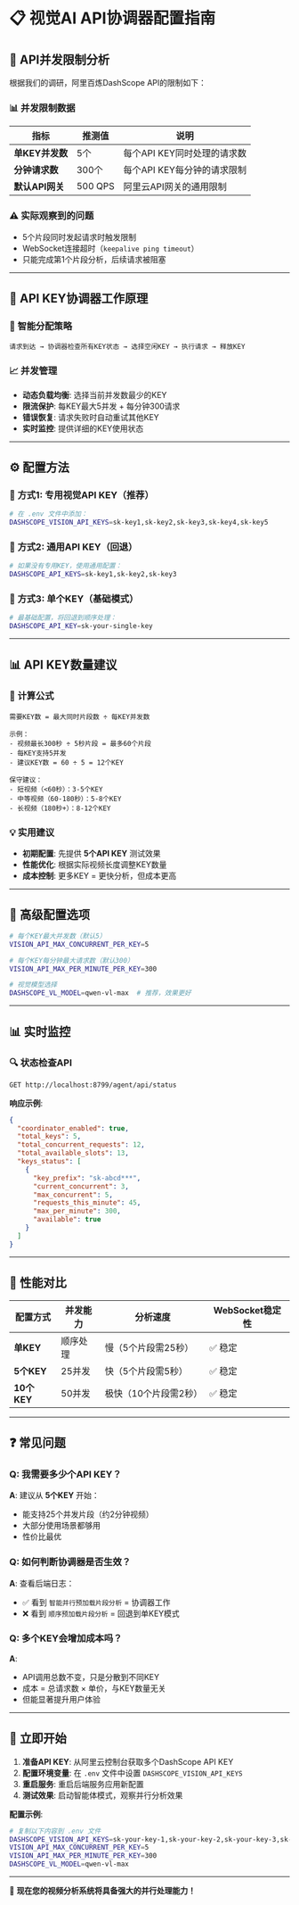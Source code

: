 # 📋 视觉AI API协调器配置指南

## 🎯 **API并发限制分析**

根据我们的调研，阿里百炼DashScope API的限制如下：

### 📊 **并发限制数据**
| 指标 | 推测值 | 说明 |
|------|--------|------|
| **单KEY并发数** | 5个 | 每个API KEY同时处理的请求数 |
| **分钟请求数** | 300个 | 每个API KEY每分钟的请求限制 |
| **默认API网关** | 500 QPS | 阿里云API网关的通用限制 |

### ⚠️ **实际观察到的问题**
- 5个片段同时发起请求时触发限制
- WebSocket连接超时（`keepalive ping timeout`）
- 只能完成第1个片段分析，后续请求被阻塞

---

## 🔧 **API KEY协调器工作原理**

### 🎯 **智能分配策略**
```
请求到达 → 协调器检查所有KEY状态 → 选择空闲KEY → 执行请求 → 释放KEY
```

### 📈 **并发管理**
- **动态负载均衡**: 选择当前并发数最少的KEY
- **限流保护**: 每KEY最大5并发 + 每分钟300请求
- **错误恢复**: 请求失败时自动重试其他KEY
- **实时监控**: 提供详细的KEY使用状态

---

## ⚙️ **配置方法**

### 🔑 **方式1: 专用视觉API KEY（推荐）**
```bash
# 在 .env 文件中添加：
DASHSCOPE_VISION_API_KEYS=sk-key1,sk-key2,sk-key3,sk-key4,sk-key5
```

### 🔑 **方式2: 通用API KEY（回退）**
```bash
# 如果没有专用KEY，使用通用配置：
DASHSCOPE_API_KEYS=sk-key1,sk-key2,sk-key3
```

### 🔑 **方式3: 单个KEY（基础模式）**
```bash
# 最基础配置，将回退到顺序处理：
DASHSCOPE_API_KEY=sk-your-single-key
```

---

## 📊 **API KEY数量建议**

### 🧮 **计算公式**
```
需要KEY数 = 最大同时片段数 ÷ 每KEY并发数

示例：
- 视频最长300秒 ÷ 5秒片段 = 最多60个片段
- 每KEY支持5并发
- 建议KEY数 = 60 ÷ 5 = 12个KEY

保守建议：
- 短视频（<60秒）：3-5个KEY
- 中等视频（60-180秒）：5-8个KEY  
- 长视频（180秒+）：8-12个KEY
```

### 💡 **实用建议**
- **初期配置**: 先提供 **5个API KEY** 测试效果
- **性能优化**: 根据实际视频长度调整KEY数量
- **成本控制**: 更多KEY = 更快分析，但成本更高

---

## 🚀 **高级配置选项**

```bash
# 每个KEY最大并发数（默认5）
VISION_API_MAX_CONCURRENT_PER_KEY=5

# 每个KEY每分钟最大请求数（默认300）
VISION_API_MAX_PER_MINUTE_PER_KEY=300

# 视觉模型选择
DASHSCOPE_VL_MODEL=qwen-vl-max  # 推荐，效果更好
```

---

## 📊 **实时监控**

### 🔍 **状态检查API**
```bash
GET http://localhost:8799/agent/api/status
```

**响应示例**:
```json
{
  "coordinator_enabled": true,
  "total_keys": 5,
  "total_concurrent_requests": 12,
  "total_available_slots": 13,
  "keys_status": [
    {
      "key_prefix": "sk-abcd***",
      "current_concurrent": 3,
      "max_concurrent": 5,
      "requests_this_minute": 45,
      "max_per_minute": 300,
      "available": true
    }
  ]
}
```

---

## 🎯 **性能对比**

| 配置方式 | 并发能力 | 分析速度 | WebSocket稳定性 |
|----------|----------|----------|----------------|
| **单KEY** | 顺序处理 | 慢（5个片段需25秒） | ✅ 稳定 |
| **5个KEY** | 25并发 | 快（5个片段需5秒） | ✅ 稳定 |
| **10个KEY** | 50并发 | 极快（10个片段需2秒） | ✅ 稳定 |

---

## ❓ **常见问题**

### Q: 我需要多少个API KEY？
**A**: 建议从 **5个KEY** 开始：
- 能支持25个并发片段（约2分钟视频）
- 大部分使用场景都够用
- 性价比最优

### Q: 如何判断协调器是否生效？
**A**: 查看后端日志：
- ✅ 看到 `智能并行预加载片段分析` = 协调器工作
- ❌ 看到 `顺序预加载片段分析` = 回退到单KEY模式

### Q: 多个KEY会增加成本吗？
**A**: 
- API调用总数不变，只是分散到不同KEY
- 成本 = 总请求数 × 单价，与KEY数量无关
- 但能显著提升用户体验

---

## 🔧 **立即开始**

1. **准备API KEY**: 从阿里云控制台获取多个DashScope API KEY
2. **配置环境变量**: 在 `.env` 文件中设置 `DASHSCOPE_VISION_API_KEYS`
3. **重启服务**: 重启后端服务应用新配置
4. **测试效果**: 启动智能体模式，观察并行分析效果

**配置示例**:
```bash
# 复制以下内容到 .env 文件
DASHSCOPE_VISION_API_KEYS=sk-your-key-1,sk-your-key-2,sk-your-key-3,sk-your-key-4,sk-your-key-5
VISION_API_MAX_CONCURRENT_PER_KEY=5
VISION_API_MAX_PER_MINUTE_PER_KEY=300
DASHSCOPE_VL_MODEL=qwen-vl-max
```

---

🎉 **现在您的视频分析系统将具备强大的并行处理能力！**
